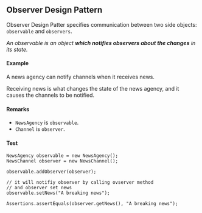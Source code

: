 ## Observer Design Pattern

Observer Design Patter specifies communication between two side objects: `observable` and `observers`. 

_An observable is an object **which notifies observers about the changes** in its state._

#### Example
A news agency can notify channels when it receives news. 

Receiving news is what changes the state of the news agency, and it causes the channels to be notified.

#### Remarks

- `NewsAgency` is `observable`.
- `Channel` is `observer`.

#### Test
```
NewsAgency observable = new NewsAgency();
NewsChannel observer = new NewsChannel();

observable.addObserver(observer);

// it will notifiy observer by calling ovserver method
// and observer set news
observable.setNews("A breaking news"); 

Assertions.assertEquals(observer.getNews(), "A breaking news");
```